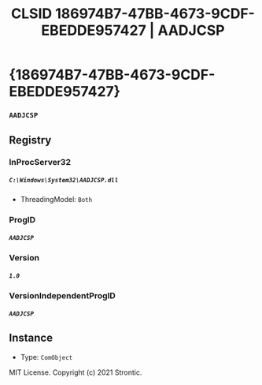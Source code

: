 ﻿---
title: "CLSID 186974B7-47BB-4673-9CDF-EBEDDE957427 | AADJCSP"
excerpt: What is COM-Object CLSID 186974B7-47BB-4673-9CDF-EBEDDE957427?
---

# {186974B7-47BB-4673-9CDF-EBEDDE957427}

### `AADJCSP`

## Registry


### InProcServer32

##### `C:\Windows\System32\AADJCSP.dll`
* ThreadingModel: `Both`

### ProgID

##### `AADJCSP`

### Version

##### `1.0`

### VersionIndependentProgID

##### `AADJCSP`

## Instance

* Type: `ComObject`

MIT License. Copyright (c) 2021 Strontic.


